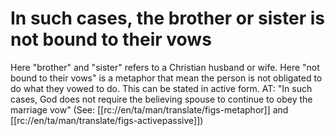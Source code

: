 # In such cases, the brother or sister is not bound to their vows

Here "brother" and "sister" refers to a Christian husband or wife. Here "not bound to their vows" is a metaphor that mean the person is not obligated to do what they vowed to do. This can be stated in active form. AT: "In such cases, God does not require the believing spouse to continue to obey the marriage vow" (See: [[rc://en/ta/man/translate/figs-metaphor]] and [[rc://en/ta/man/translate/figs-activepassive]]) 

